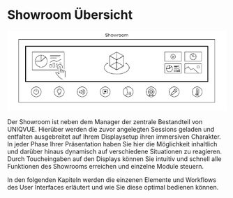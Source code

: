 # Showroom Übersicht

![Placeholder](img/Showroom/ShowRoomOverviewSW.png)


Der Showroom ist neben dem Manager der zentrale Bestandteil von UNIQVUE. Hierüber werden die zuvor angelegten Sessions geladen und entfalten ausgebreitet auf Ihrem Displaysetup ihren immersiven Charakter. In jeder Phase Ihrer Präsentation haben Sie hier die Möglichkeit inhaltlich und darüber hinaus dynamisch auf verschiedene Situationen zu reagieren. Durch Toucheingaben auf den Displays können Sie intuitiv und schnell alle Funktionen des Showrooms erreichen und einzelne Module steuern.  

In den folgenden Kapiteln werden die einzenen Elemente und Workflows des User Interfaces erläutert und wie Sie diese optimal bedienen können.    

